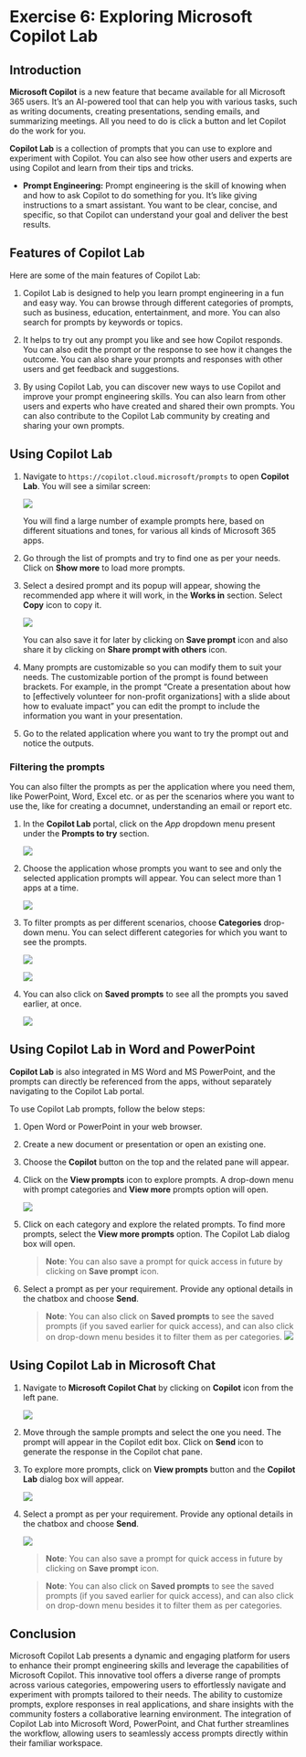 # Exercise 6: Exploring Microsoft Copilot Lab

## Introduction

**Microsoft Copilot** is a new feature that became available for all Microsoft 365 users. It’s an AI-powered tool that can help you with various tasks, such as writing documents, creating presentations, sending emails, and summarizing meetings. All you need to do is click a button and let Copilot do the work for you.

**Copilot Lab** is a collection of prompts that you can use to explore and experiment with Copilot. You can also see how other users and experts are using Copilot and learn from their tips and tricks.

- **Prompt Engineering:** Prompt engineering is the skill of knowing when and how to ask Copilot to do something for you. It’s like giving instructions to a smart assistant. You want to be clear, concise, and specific, so that Copilot can understand your goal and deliver the best results.

## Features of Copilot Lab

Here are some of the main features of Copilot Lab:

1. Copilot Lab is designed to help you learn prompt engineering in a fun and easy way. You can browse through different categories of prompts, such as business, education, entertainment, and more. You can also search for prompts by keywords or topics.

1. It helps to try out any prompt you like and see how Copilot responds. You can also edit the prompt or the response to see how it changes the outcome. You can also share your prompts and responses with other users and get feedback and suggestions.

1. By using Copilot Lab, you can discover new ways to use Copilot and improve your prompt engineering skills. You can also learn from other users and experts who have created and shared their own prompts. You can also contribute to the Copilot Lab community by creating and sharing your own prompts.

## Using Copilot Lab

1. Navigate to `https://copilot.cloud.microsoft/prompts` to open **Copilot Lab**. You will see a similar screen:

    ![](./media/copilot-lab-webpage.png)

    You will find a large number of example prompts here, based on different situations and tones, for various all kinds of Microsoft 365 apps.

1. Go through the list of prompts and try to find one as per your needs. Click on **Show more** to load more prompts.

1. Select a desired prompt and its popup will appear, showing the recommended app where it will work, in the **Works in** section. Select **Copy** icon to copy it.

    ![](./media/sample-prompt.png)

    You can also save it for later by clicking on **Save prompt** icon and also share it by clicking on **Share prompt with others** icon.

1. Many prompts are customizable so you can modify them to suit your needs. The customizable portion of the prompt is found between brackets. For example, in the prompt “Create a presentation about how to [effectively volunteer for non-profit organizations] with a slide about how to evaluate impact” you can edit the prompt to include the information you want in your presentation.

1. Go to the related application where you want to try the prompt out and notice the outputs.

### Filtering the prompts

You can also filter the prompts as per the application where you need them, like PowerPoint, Word, Excel etc. or as per the scenarios where you want to use the, like for creating a documnet, understanding an email or report etc.

1. In the **Copilot Lab** portal, click on the *App* dropdown menu present under the **Prompts to try** section.

    ![](./media/app-filter.png)

1. Choose the application whose prompts you want to see and only the selected application prompts will appear. You can select more than 1 apps at a time.

    ![](./media/app-filters.png)

1. To filter prompts as per different scenarios, choose **Categories** drop-down menu. You can select different categories for which you want to see the prompts.

    ![](./media/categories-filter.png)

    ![](./media/categories-filters.png)

1. You can also click on **Saved prompts** to see all the prompts you saved earlier, at once.

    ![](./media/saved-prompts.png)

## Using Copilot Lab in Word and PowerPoint

**Copilot Lab** is also integrated in MS Word and MS PowerPoint, and the prompts can directly be referenced from the apps, without separately navigating to the Copilot Lab portal.

To use Copilot Lab prompts, follow the below steps:

1. Open Word or PowerPoint in your web browser.

1. Create a new document or presentation or open an existing one.

1. Choose the **Copilot** button on the top and the related pane will appear.

1. Click on the **View prompts** icon to explore prompts. A drop-down menu with prompt categories and **View more** prompts option will open.

    ![](./media/categories-filters.png)

1. Click on each category and explore the related prompts. To find more prompts, select the **View more prompts** option. The Copilot Lab dialog box will open.
    
    >**Note**: You can also save a prompt for quick access in future by clicking on **Save prompt** icon.

1. Select a prompt as per your requirement. Provide any optional details in the chatbox and choose **Send**.

    >**Note**: You can also click on **Saved prompts** to see the saved prompts (if you saved earlier for quick access), and can also click on drop-down menu besides it to filter them as per categories.
    ![](./media/internal-filters.png)

## Using Copilot Lab in Microsoft Chat

1. Navigate to **Microsoft Copilot Chat** by clicking on **Copilot** icon from the left pane.

    ![](./media/copilot-chat.png)

1. Move through the sample prompts and select the one you need. The prompt will appear in the Copilot edit box. Click on **Send** icon to generate the response in the Copilot chat pane.

1. To explore more prompts, click on **View prompts** button and the **Copilot Lab** dialog box will appear.

    ![](./media/view-prompts-chat.png)

1. Select a prompt as per your requirement. Provide any optional details in the chatbox and choose **Send**.

    ![](./media/copilot-lab-chat.png)

    >**Note**: You can also save a prompt for quick access in future by clicking on **Save prompt** icon.

    >**Note**: You can also click on **Saved prompts** to see the saved prompts (if you saved earlier for quick access), and can also click on drop-down menu besides it to filter them as per categories.

## Conclusion

Microsoft Copilot Lab presents a dynamic and engaging platform for users to enhance their prompt engineering skills and leverage the capabilities of Microsoft Copilot. This innovative tool offers a diverse range of prompts across various categories, empowering users to effortlessly navigate and experiment with prompts tailored to their needs. The ability to customize prompts, explore responses in real applications, and share insights with the community fosters a collaborative learning environment. The integration of Copilot Lab into Microsoft Word, PowerPoint, and Chat further streamlines the workflow, allowing users to seamlessly access prompts directly within their familiar workspace.

